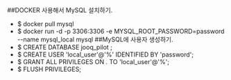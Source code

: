 ##DOCKER 사용해서 MySQL 설치하기.
- $ docker pull mysql
- $ docker run -d -p 3306:3306 -e MYSQL_ROOT_PASSWORD=password --name mysql_local mysql
##MySQL에 사용자 생성하기.
- $ CREATE DATABASE jooq_pilot ;
- $ CREATE USER 'local_user'@'%' IDENTIFIED BY 'password';
- $ GRANT ALL PRIVILEGES ON *.* TO 'local_user'@'%';
- $ FLUSH PRIVILEGES;